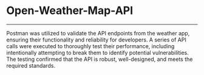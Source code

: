 # Open-Weather-Map-API

<hr>


Postman was utilized to validate the API endpoints from the weather app, ensuring their functionality and reliability for developers. A series of API calls were executed to thoroughly test their performance, including intentionally attempting to break them to identify potential vulnerabilities. The testing confirmed that the API is robust, well-designed, and meets the required standards.
